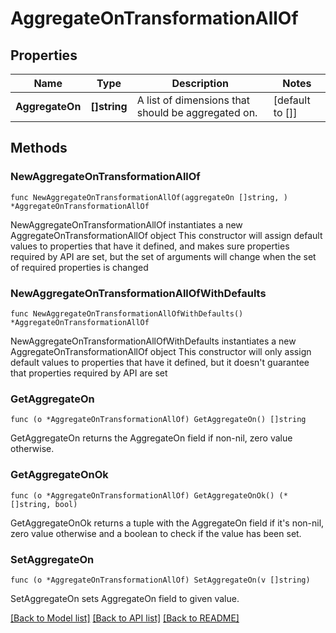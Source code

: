 # AggregateOnTransformationAllOf

## Properties

Name | Type | Description | Notes
------------ | ------------- | ------------- | -------------
**AggregateOn** | **[]string** | A list of dimensions that should be aggregated on. | [default to []]

## Methods

### NewAggregateOnTransformationAllOf

`func NewAggregateOnTransformationAllOf(aggregateOn []string, ) *AggregateOnTransformationAllOf`

NewAggregateOnTransformationAllOf instantiates a new AggregateOnTransformationAllOf object
This constructor will assign default values to properties that have it defined,
and makes sure properties required by API are set, but the set of arguments
will change when the set of required properties is changed

### NewAggregateOnTransformationAllOfWithDefaults

`func NewAggregateOnTransformationAllOfWithDefaults() *AggregateOnTransformationAllOf`

NewAggregateOnTransformationAllOfWithDefaults instantiates a new AggregateOnTransformationAllOf object
This constructor will only assign default values to properties that have it defined,
but it doesn't guarantee that properties required by API are set

### GetAggregateOn

`func (o *AggregateOnTransformationAllOf) GetAggregateOn() []string`

GetAggregateOn returns the AggregateOn field if non-nil, zero value otherwise.

### GetAggregateOnOk

`func (o *AggregateOnTransformationAllOf) GetAggregateOnOk() (*[]string, bool)`

GetAggregateOnOk returns a tuple with the AggregateOn field if it's non-nil, zero value otherwise
and a boolean to check if the value has been set.

### SetAggregateOn

`func (o *AggregateOnTransformationAllOf) SetAggregateOn(v []string)`

SetAggregateOn sets AggregateOn field to given value.



[[Back to Model list]](../README.md#documentation-for-models) [[Back to API list]](../README.md#documentation-for-api-endpoints) [[Back to README]](../README.md)


